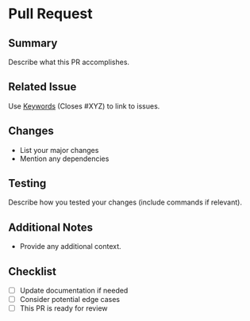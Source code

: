 # Pull Request

## Summary

Describe what this PR accomplishes.

## Related Issue

Use [Keywords](https://docs.github.com/en/issues/tracking-your-work-with-issues/creating-issues/linking-a-pull-request-to-an-issue) (Closes #XYZ) to link to issues.

## Changes

- List your major changes
- Mention any dependencies


## Testing

Describe how you tested your changes (include commands if relevant).

## Additional Notes

- Provide any additional context.

## Checklist

- [ ] Update documentation if needed
- [ ] Consider potential edge cases
- [ ] This PR is ready for review
